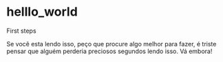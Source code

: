 # helllo_world
First steps

Se você esta lendo isso, peço que procure algo melhor para fazer, é triste pensar que alguém perderia preciosos segundos lendo isso. Vá embora!
